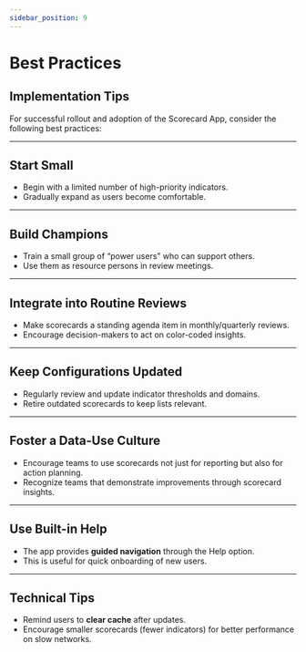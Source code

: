 ```yaml
---
sidebar_position: 9
---
```


# Best Practices

## Implementation Tips

For successful rollout and adoption of the Scorecard App, consider the following best practices:

---

## Start Small
- Begin with a limited number of high-priority indicators.
- Gradually expand as users become comfortable.

---

## Build Champions
- Train a small group of “power users” who can support others.
- Use them as resource persons in review meetings.

---

## Integrate into Routine Reviews
- Make scorecards a standing agenda item in monthly/quarterly reviews.
- Encourage decision-makers to act on color-coded insights.

---

## Keep Configurations Updated
- Regularly review and update indicator thresholds and domains.
- Retire outdated scorecards to keep lists relevant.

---

## Foster a Data-Use Culture
- Encourage teams to use scorecards not just for reporting but also for action planning.
- Recognize teams that demonstrate improvements through scorecard insights.

---

## Use Built-in Help
- The app provides **guided navigation** through the Help option.
- This is useful for quick onboarding of new users.

---

## Technical Tips
- Remind users to **clear cache** after updates.
- Encourage smaller scorecards (fewer indicators) for better performance on slow networks.